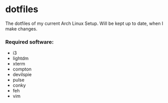 dotfiles
==============

The dotfiles of my current Arch Linux Setup.
Will be kept up to date, when I make changes.

### Required software:

- i3
- lightdm
- xterm
- compton
- devilspie
- pulse
- conky
- feh
- vim
